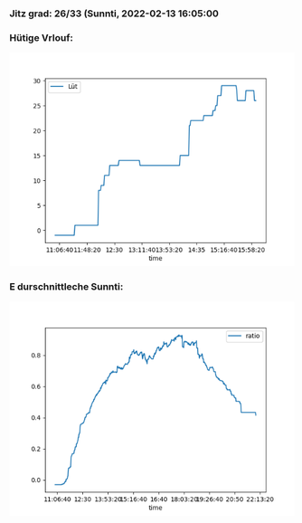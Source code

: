### Jitz grad: 26/33 (Sunnti, 2022-02-13 16:05:00

### Hütige Vrlouf:
![Graph](Today.png)

### E durschnittleche Sunnti:
![Graph](Sunnti.png)